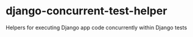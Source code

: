 # django-concurrent-test-helper
Helpers for executing Django app code concurrently within Django tests
